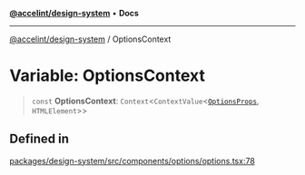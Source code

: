 [**@accelint/design-system**](../README.md) • **Docs**

***

[@accelint/design-system](../README.md) / OptionsContext

# Variable: OptionsContext

> `const` **OptionsContext**: `Context`\<`ContextValue`\<[`OptionsProps`](../type-aliases/OptionsProps.md), `HTMLElement`\>\>

## Defined in

[packages/design-system/src/components/options/options.tsx:78](https://github.com/gohypergiant/standard-toolkit/blob/258694cea8ed8bbd956b3cf5da47c2c9debcf127/packages/design-system/src/components/options/options.tsx#L78)
